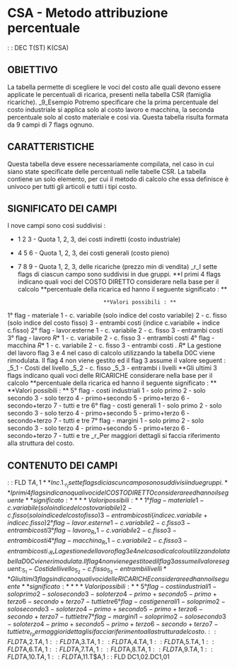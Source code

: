 # CSA - Metodo attribuzione percentuale
 :  : DEC T(ST) K(CSA)
## OBIETTIVO
La tabella permette di scegliere le voci del costo alle quali devono essere applicate le percentuali di ricarica, presenti nella tabella CSR (famiglia ricariche).
_9_Esempio 
Potremo specificare che la prima percentuale del costo industriale si applica solo al costo lavoro e macchina, la seconda percentuale solo al costo materiale e così via.
Questa tabella risulta formata da 9 campi di 7 flags ognuno.
## CARATTERISTICHE
Questa tabella deve essere necessariamente compilata, nel caso in cui siano state specificate delle percentuali nelle tabelle CSR.
La tabella contiene un solo elemento, per cui il metodo di calcolo che essa definisce è univoco per tutti gli articoli e tutti i tipi costo.
## SIGNIFICATO DEI CAMPI
I nove campi sono così suddivisi : 
- 1 2 3 - Quota 1, 2, 3, dei costi indiretti (costo industriale)
- 4 5 6 - Quota 1, 2, 3, dei costi generali (costo pieno)
- 7 8 9 - Quota 1, 2, 3, delle ricariche (prezzo min di vendita)
_r_I sette flags di ciascun campo sono suddivisi in due gruppi.
**I primi 4 flags indicano quali voci del COSTO DIRETTO considerare nella base per il calcolo **percentuale della ricarica ed hanno il seguente significato : **

                                 **Valori possibili : **
1° flag - materiale               1 - c. variabile   (solo indice del costo variabile)
                                  2 - c. fisso       (solo indice del costo fisso)
                                  3 - entrambi costi (indice c.variabile + indice c.fisso)
2° flag - lavor.esterne           1 - c. variabile
                                  2 - c. fisso
                                  3 - entrambi costi
3° flag - lavoro    _R_*           1 - c. variabile
                                  2 - c. fisso
                                  3 - entrambi costi
4° flag - macchina  _R_*           1 - c. variabile
                                  2 - c. fisso
                                  3 - entrambi costi
.
                    _R_* La gestione del lavoro flag 3 e 4 nel caso di calcolo utilizzando
                        la tabella D0C viene rimodulata. Il flag 4 non viene gestito ed il
                        flag 3 assume il valore seguent :   _5_1 - Costi del livello
                                                          _5_2 - c. fisso
                                                          _5_3 - entrambi i livelli
**Gli ultimi 3 flags indicano quali voci delle RICARICHE considerare nella base per il calcolo **percentuale della ricarica ed hanno il seguente significato : **
                                 **Valori possibili : **
5° flag - costi industriali       1 - solo primo
                                  2 - solo secondo
                                  3 - solo terzo
                                  4 - primo+secondo
                                  5 - primo+terzo
                                  6 - secondo+terzo
                                  7 - tutti e tre
6° flag - costi generali          1 - solo primo
                                  2 - solo secondo
                                  3 - solo terzo
                                  4 - primo+secondo
                                  5 - primo+terzo
                                  6 - secondo+terzo
                                  7 - tutti e tre
7° flag - margini                 1 - solo primo
                                  2 - solo secondo
                                  3 - solo terzo
                                  4 - primo+secondo
                                  5 - primo+terzo
                                  6 - secondo+terzo
                                  7 - tutti e tre
_r_Per maggiori dettagli si faccia riferimento alla struttura del costo.

## CONTENUTO DEI CAMPI
 :  : FLD T$A,1 **Inc. 1.% Indiretti**
_r_I sette flags di ciascun campo sono suddivisi in due gruppi.
**I primi 4 flags indicano quali voci del COSTO DIRETTO considerare ed hanno il seguente **significato : **
**Valori possibili : **
1° flag - materiale               1 - c. variabile   (solo indice del costo variabile)
                                  2 - c. fisso       (solo indice del costo fisso)
                                  3 - entrambi costi (indice c.variabile + indice c.fisso)
2° flag - lavor.esterne           1 - c. variabile
                                  2 - c. fisso
                                  3 - entrambi costi
3° flag - lavoro    _R_*           1 - c. variabile
                                  2 - c. fisso
                                  3 - entrambi costi
4° flag - macchina  _R_*           1 - c. variabile
                                  2 - c. fisso
                                  3 - entrambi costi
.
                    _R_* La gestione del lavoro flag 3 e 4 nel caso di calcolo utilizzando
                        la tabella D0C viene rimodulata. Il flag 4 non viene gestito ed il
                        flag 3 assume il valore seguent :   _5_1 - Costi del livello
                                                          _5_2 - c. fisso
                                                          _5_3 - entrambi i livelli
**Gli ultimi 3 flags indicano quali voci delle RICARICHE considerare ed hanno il seguente **significato : **
                                 **Valori possibili : **
5° flag - costi industriali       1 - solo primo
                                  2 - solo secondo
                                  3 - solo terzo
                                  4 - primo+secondo
                                  5 - primo+terzo
                                  6 - secondo+terzo
                                  7 - tutti e tre
6° flag - costi generali          1 - solo primo
                                  2 - solo secondo
                                  3 - solo terzo
                                  4 - primo+secondo
                                  5 - primo+terzo
                                  6 - secondo+terzo
                                  7 - tutti e tre
7° flag - margini                 1 - solo primo
                                  2 - solo secondo
                                  3 - solo terzo
                                  4 - primo+secondo
                                  5 - primo+terzo
                                  6 - secondo+terzo
                                  7 - tutti e tre
_r_Per maggiori dettagli si faccia riferimento alla struttura del costo.
 :  : FLD T$A,2.T$A,1
 :  : FLD T$A,3.T$A,1
 :  : FLD T$A,4.T$A,1
 :  : FLD T$A,5.T$A,1
 :  : FLD T$A,6.T$A,1
 :  : FLD T$A,7.T$A,1
 :  : FLD T$A,8.T$A,1
 :  : FLD T$A,9.T$A,1
 :  : FLD T$A,10.T$A,1
 :  : FLD T$A,11.T$A,1
 :  : FLD DC1,02.DC1,01
